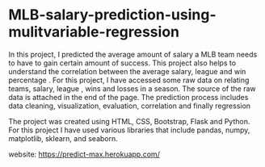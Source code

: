 # MLB-salary-prediction-using-mulitvariable-regression
In this project, I predicted the average amount of salary a MLB team needs to have to gain certain amount of success.
This project also helps to understand the correlation between the average salary, league and win percentage .
For this project, I have accessed some raw data on relating teams, salary, league , wins and losses in a season.
The source of the raw data is attached in the end of the page. The prediction process includes data cleaning, visualization, evaluation, correlation and finally regression


The project was created using HTML, CSS, Bootstrap, Flask and Python.  
For this project I have used various libraries that include pandas, numpy, matplotlib, sklearn, and seaborn.

website: https://predict-max.herokuapp.com/
